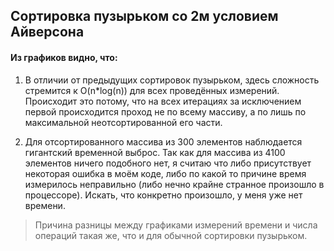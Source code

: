 ## Сортировка пузырьком со 2м условием Айверсона

#### Из графиков видно, что:

1. В отличии от предыдущих сортировок пузырьком, здесь сложность стремится к O(n*log(n)) для всех проведённых измерений. Происходит это потому, что на всех итерациях за исключением первой происходится проход не по всему массиву, а по лишь по максимальной неотсортированной его части.

2. Для отсортированного массива из 300 элементов наблюдается гигантский временной выброс. Так как для массива из 4100 элементов ничего подобного нет, я считаю что либо присутствует некоторая ошибка в моём коде, либо по какой то причине время измерилось неправильно (либо нечно крайне странное произошло в процессоре). Искать, что конкретно произошло, у меня уже нет времени.

> Причина разницы между графиками измерений времени и числа операций такая же, что и для обычной сортировки пузырьком.
